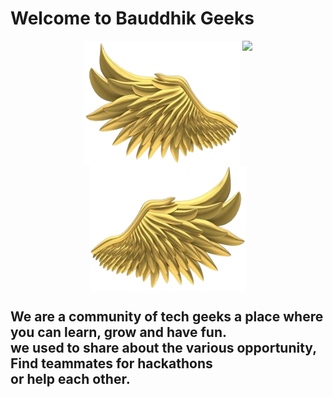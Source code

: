 # Welcome to Bauddhik Geeks

<p align="center">
<span>
  <img align="top" src="https://raw.githubusercontent.com/Nitesh-thapliyal/Nitesh-thapliyal/main/left.png" width="250" height="200"/> 

  <img src="https://cdn.discordapp.com/attachments/774181841535238165/888070855882596382/Bauddhik_-_Geeks_Logo_edit.png" width="250" />

  <img align="top" src="https://raw.githubusercontent.com/Nitesh-thapliyal/Nitesh-thapliyal/main/right.png" width="250" height="200"/> 

</span>
<h2>We are a community of tech geeks a place where you can learn, grow and have fun.<br> we used to share about the various opportunity, Find teammates for hackathons <br>or help each other.</h2>
</p>

